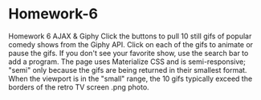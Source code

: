 # Homework-6
Homework 6 AJAX &amp; Giphy
Click the buttons to pull 10 still gifs of popular comedy shows from the Giphy API. Click on each of the gifs to animate or pause the gifs.  If you don't see your favorite show, use the search bar to add a program.  The page uses Materialize CSS and is semi-responsive; "semi" only because the gifs are being returned in their smallest format.  When the viewport is in the "small" range, the 10 gifs typically exceed the borders of the retro TV screen .png photo.

